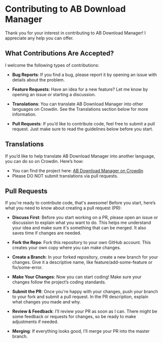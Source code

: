 # Contributing to AB Download Manager

Thank you for your interest in contributing to AB Download Manager! I appreciate any help you can offer.

## What Contributions Are Accepted?

I welcome the following types of contributions:

- **Bug Reports**: If you find a bug, please report it by opening an issue with details about the problem.

- **Feature Requests**: Have an idea for a new feature? Let me know by opening an issue or starting a discussion.

- **Translations**: You can translate AB Download Manager into other languages on Crowdin. See the Translations section
  below for more information.

- **Pull Requests**: If you’d like to contribute code, feel free to submit a pull request. Just make sure to read the guidelines below before you start.

## Translations

If you’d like to help translate AB Download Manager into another language, you can do so on Crowdin. Here’s how:

- You can find the project here: [AB Download Manager on Crowdin](https://crowdin.com/project/ab-download-manager)
- Please DO NOT submit translations via pull requests.

## Pull Requests

If you're ready to contribute code, that's awesome! Before you start, here’s what you need to know about creating a pull request (PR):

- **Discuss First**: Before you start working on a PR, please open an issue or discussion to explain what you want to do. This helps me understand your idea and make sure it's something that can be merged. It also saves time if changes are needed.

- **Fork the Repo**: Fork this repository to your own GitHub account. This creates your own copy where you can make changes.

- **Create a Branch**: In your forked repository, create a new branch for your changes. Give it a descriptive name, like feature/add-some-feature or fix/some-error.

- **Make Your Changes**: Now you can start coding! Make sure your changes follow the project’s coding standards.

- **Submit the PR**: Once you're happy with your changes, push your branch to your fork and submit a pull request. In the PR description, explain what changes you made and why.

- **Review & Feedback**: I’ll review your PR as soon as I can. There might be some feedback or requests for changes, so be ready to make adjustments if needed.

- **Merging**: If everything looks good, I’ll merge your PR into the master branch.
